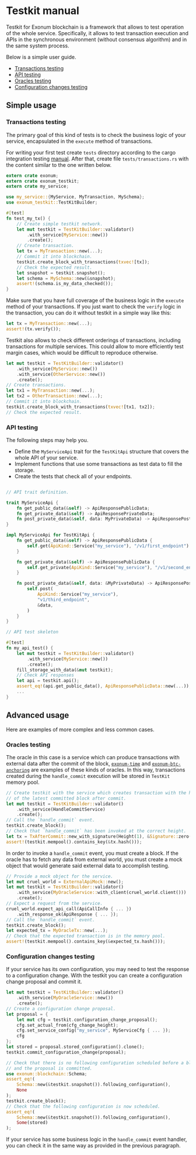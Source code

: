 # Testkit manual

Testkit for Exonum blockchain is a framework that allows to test operation of the whole service.
Specifically, it allows to test transaction execution and APIs in the synchronous environment
(without consensus algorithm) and in the same system process.

Below is a simple user guide.

* [Transactions testing](#transactions-testing)
* [API testing](#api-testing)
* [Oracles testing](#oracles-testing)
* [Configuration changes testing](#configuration-changes-testing)

## Simple usage

### Transactions testing

The primary goal of this kind of tests is to check the business logic of your service,
encapsulated in the `execute` method of transactions.

For writing your first test create `tests` directory according to the cargo
integration testing [manual][integration-tests].
After that, create file `tests/transactions.rs` with the content similar to the one written below.

```rust
extern crate exonum;
extern crate exonum_testkit;
extern crate my_service;

use my_service::{MyService, MyTransaction, MySchema};
use exonum_testkit::TestKitBuilder;

#[test]
fn test_my_tx() {
    // Create simple testkit network.
    let mut testkit = TestKitBuilder::validator()
        .with_service(MyService::new())
        .create();
    // Create transaction.
    let tx = MyTransaction::new(...);
    // Commit it into blockchain.
    testkit.create_block_with_transactions(txvec![tx]);
    // Check the expected result.
    let snapshot = testkit.snapshot();
    let schema = MySchema::new(&snapshot);
    assert!(schema.is_my_data_checked());
}
```

Make sure that you have full coverage of the business logic in the `execute` method of your transactions.
If you just want to check the `verify` logic in the transaction, you can do it without testkit in
a simple way like this:

```rust
let tx = MyTransaction::new(...);
assert!(tx.verify());
```

Testkit also allows to check different orderings of transactions, including transactions for multiple services. This could allow to more efficiently test margin cases, which would be difficult to reproduce otherwise.

```rust
let mut testkit = TestKitBuilder::validator()
    .with_service(MyService::new())
    .with_service(OtherService::new())
    .create();
// Create transactions.
let tx1 = MyTransaction::new(...);
let tx2 = OtherTransaction::new(...);
// Commit it into blockchain.
testkit.create_block_with_transactions(txvec![tx1, tx2]);
// Check the expected result.
```

### API testing

The following steps may help you.

* Define the `MyServiceApi` trait for the `TestKitApi` structure that covers the whole API of your service.
* Implement functions that use some transactions as test data to fill the storage.
* Create the tests that check all of your endpoints.

```rust

// API trait definition.

trait MyServiceApi {
    fn get_public_data(&self) -> ApiResponsePublicData;
    fn get_private_data(&self) -> ApiResponsePrivateData;
    fn post_private_data(&self, data: MyPrivateData) -> ApiResponsePostPrivateData;
}

impl MyServiceApi for TestKitApi {
    fn get_public_data(&self) -> ApiResponsePublicData {
        self.get(ApiKind::Service("my_service"), "/v1/first_endpoint")
    }

    fn get_private_data(&self) -> ApiResponsePublicData {
        self.get_private(ApiKind::Service("my_service"), "/v1/second_endpoint")
    }

    fn post_private_data(&self, data: &MyPrivateData) -> ApiResponsePostPrivateData {
        self.post(
            ApiKind::Service("my_service"),
            "v1/third_endpoint",
            &data,
        )
    }
}

// API test skeleton

#[test]
fn my_api_test() {
    let mut testkit = TestKitBuilder::validator()
        .with_service(MyService::new())
        .create();
    fill_storage_with_data(&mut testkit);
    // Check API responses
    let api = testkit.api();
    assert_eq!(api.get_public_data(), ApiResponsePublicData::new(...));
    ...
}
```

## Advanced usage

Here are examples of more complex and less common cases.

### Oracles testing

The oracle in this case is a service which can produce transactions with external data after the commit of the block,
[`exonum-time`][exonum-time] and [`exonum-btc-anchoring`][exonum-btc-anchoring] are examples of these kinds of oracles.
In this way, transactions created during the `handle_commit` execution will be stored in `TestKit` memory pool.

```rust
// Create testkit with the service which creates transaction with the height
// of the latest committed block after commit.
let mut testkit = TestKitBuilder::validator()
    .with_service(HandleCommitService)
    .create();
// Call the `handle_commit` event.
testkit.create_block();
// Check that `handle_commit` has been invoked at the correct height.
let tx = TxAfterCommit::new_with_signature(Height(1), &Signature::zero());
assert!(testkit.mempool().contains_key(&tx.hash()));
```

In order to invoke a `handle_commit` event, you must create a block.
If the oracle has to fetch any data from external world, you must create a mock object that
would generate said external data to accomplish testing.

```rust
// Provide a mock object for the service.
let mut cruel_world = ExternalApiMock::new();
let mut testkit = TestKitBuilder::validator()
    .with_service(MyOracleService::with_client(cruel_world.client()))
    .create();
// Expect a request from the service.
cruel_world.expect_api_call(ApiCallInfo { ... })
    .with_response_ok(ApiResponse { ... });
// Call the `handle_commit` event.
testkit.create_block();
let expected_tx = MyOracleTx::new(...);
// Check that the expected transaction is in the memory pool.
assert!(testkit.mempool().contains_key(&expected_tx.hash()));
```

### Configuration changes testing

If your service has its own configuration, you may need to test the response to a configuration change.
With the testkit you can create a configuration change proposal and commit it.

```rust
let mut testkit = TestKitBuilder::validator()
    .with_service(MyOracleService::new())
    .create();
// Create a configuration change proposal.
let proposal = {
    let mut cfg = testkit.configuration_change_proposal();
    cfg.set_actual_from(cfg_change_height);
    cfg.set_service_config("my_service", MyServiceCfg { ... });
    cfg
};
let stored = proposal.stored_configuration().clone();
testkit.commit_configuration_change(proposal);

// Check that there is no following configuration scheduled before a block is created,
// and the proposal is committed.
use exonum::blockchain::Schema;
assert_eq!(
    Schema::new(&testkit.snapshot()).following_configuration(),
    None
);
testkit.create_block();
// Check that the following configuration is now scheduled.
assert_eq!(
    Schema::new(&testkit.snapshot()).following_configuration(),
    Some(stored)
);
```

If your service has some business logic in the `handle_commit` event handler, you can check it
in the same way as provided in the previous paragraph.

[integration-tests]: https://doc.rust-lang.org/book/second-edition/ch11-03-test-organization.html#integration-tests
[exonum-btc-anchoring]: https://github.com/exonum/exonum-btc-anchoring
[exonum-time]: https://github.com/exonum/exonum-time
